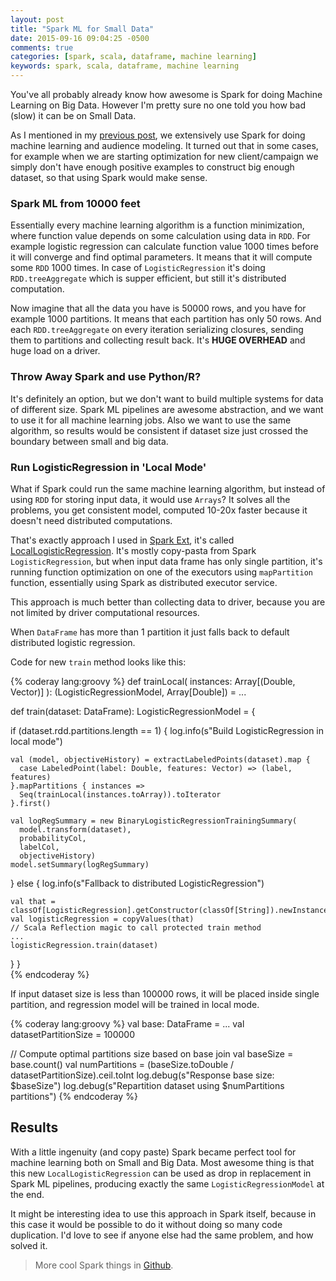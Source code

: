 ```yaml
---
layout: post
title: "Spark ML for Small Data"
date: 2015-09-16 09:04:25 -0500
comments: true
categories: [spark, scala, dataframe, machine learning]
keywords: spark, scala, dataframe, machine learning
---
```


You've all probably already know how awesome is Spark for doing Machine Learning on Big Data. However I'm pretty sure
no one told you how bad (slow) it can be on Small Data. 

As I mentioned in my [previous post](/blog/2015/09/09/audience-modeling-with-spark-ml-pipelines), we
extensively use Spark for doing machine learning and audience modeling. It turned out that in some cases, for example when
we are starting optimization for new client/campaign we simply don't have enough positive examples to construct big enough dataset, so that
using Spark would make sense.

<!-- more -->

### Spark ML from 10000 feet

Essentially every machine learning algorithm is a function minimization, where function value depends on some calculation using data in `RDD`.
For example logistic regression can calculate function value 1000 times before it will converge and find optimal parameters. It means that it will 
compute some `RDD` 1000 times. In case of `LogisticRegression` it's doing `RDD.treeAggregate` which is supper efficient, but still it's distributed 
computation.

Now imagine that all the data you have is 50000 rows, and you have for example 1000 partitions. It means that each partition has only 50 rows. And 
each `RDD.treeAggregate` on every iteration serializing closures, sending them to partitions and collecting result back. 
It's **HUGE OVERHEAD** and huge load on a driver.


### Throw Away Spark and use Python/R?

It's definitely an option, but we don't want to build multiple systems for data of different size. Spark ML pipelines are awesome abstraction,
and we want to use it for all machine learning jobs. Also we want to use the same algorithm, so results would be consistent if dataset size
just crossed the boundary between small and big data.

### Run LogisticRegression in 'Local Mode'

What if Spark could run the same machine learning algorithm, but instead of using `RDD` for storing input data, it would use `Arrays`?
It solves all the problems, you get consistent model, computed 10-20x faster because it doesn't need distributed computations.

That's exactly approach I used in [Spark Ext](https://github.com/collectivemedia/spark-ext), it's called [LocalLogisticRegression](https://github.com/collectivemedia/spark-ext/blob/master/sparkext-mllib/src/main/scala/org/apache/spark/ml/classification/LocalLogisticRegression.scala).
It's mostly copy-pasta from Spark `LogisticRegression`, but when input data frame has only single partition, it's running
function optimization on one of the executors using `mapPartition` function, essentially using Spark as distributed executor service.

This approach is much better than collecting data to driver, because you are not limited by driver computational resources.

When `DataFrame` has more than 1 partition it just falls back to default distributed logistic regression.

Code for new `train` method looks like this:

{% coderay lang:groovy %}
def trainLocal(
      instances: Array[(Double, Vector)]
    ): (LogisticRegressionModel, Array[Double]) = ...

def train(dataset: DataFrame): LogisticRegressionModel = {

  if (dataset.rdd.partitions.length == 1) {
    log.info(s"Build LogisticRegression in local mode")

    val (model, objectiveHistory) = extractLabeledPoints(dataset).map {
      case LabeledPoint(label: Double, features: Vector) => (label, features)
    }.mapPartitions { instances =>
      Seq(trainLocal(instances.toArray)).toIterator
    }.first()

    val logRegSummary = new BinaryLogisticRegressionTrainingSummary(
      model.transform(dataset),
      probabilityCol,
      labelCol,
      objectiveHistory)
    model.setSummary(logRegSummary)

  } else {
    log.info(s"Fallback to distributed LogisticRegression")

    val that = classOf[LogisticRegression].getConstructor(classOf[String]).newInstance(uid)
    val logisticRegression = copyValues(that)
    // Scala Reflection magic to call protected train method
    ...
    logisticRegression.train(dataset)
  }
}      
{% endcoderay %}

If input dataset size is less than 100000 rows, it will be placed inside single partition, and regression model will be trained in local mode.
   
{% coderay lang:groovy %}
val base: DataFrame = ...
val datasetPartitionSize = 100000

// Compute optimal partitions size based on base join
val baseSize = base.count()
val numPartitions = (baseSize.toDouble / datasetPartitionSize).ceil.toInt
log.debug(s"Response base size: $baseSize")
log.debug(s"Repartition dataset using $numPartitions partitions")
{% endcoderay %}

## Results

With a little ingenuity (and copy paste) Spark became perfect tool for machine learning both on Small and Big Data. Most awesome thing is that this
new `LocalLogisticRegression` can be used as drop in replacement in Spark ML pipelines, producing exactly the same `LogisticRegressionModel` at the end.

It might be interesting idea to use this approach in Spark itself, because in this case it would be possible to do it
without doing so many code duplication. I'd love to see if anyone else had the same problem, and how solved it.

> More cool Spark things in [Github](https://github.com/collectivemedia/spark-ext/).
